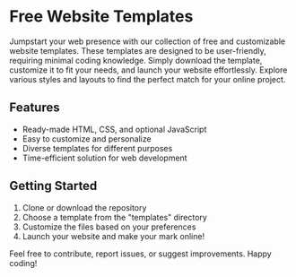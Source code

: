 # Free Website Templates

Jumpstart your web presence with our collection of free and customizable website templates. These templates are designed to be user-friendly, requiring minimal coding knowledge. Simply download the template, customize it to fit your needs, and launch your website effortlessly. Explore various styles and layouts to find the perfect match for your online project. 

## Features
- Ready-made HTML, CSS, and optional JavaScript
- Easy to customize and personalize
- Diverse templates for different purposes
- Time-efficient solution for web development

## Getting Started
1. Clone or download the repository
2. Choose a template from the "templates" directory
3. Customize the files based on your preferences
4. Launch your website and make your mark online!

Feel free to contribute, report issues, or suggest improvements. Happy coding!
